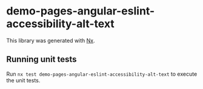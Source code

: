 # demo-pages-angular-eslint-accessibility-alt-text

This library was generated with [Nx](https://nx.dev).

## Running unit tests

Run `nx test demo-pages-angular-eslint-accessibility-alt-text` to execute the unit tests.
